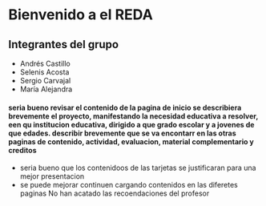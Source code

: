 # Bienvenido a el REDA

## Integrantes del grupo

- Andrés Castillo
- Selenis Acosta
- Sergio Carvajal
- María Alejandra
#### seria bueno revisar el contenido de la pagina de inicio se describiera brevemente el proyecto, manifestando la necesidad educativa a resolver, een qu institucion educativa, dirigido a que grado escolar y a jovenes de que edades. describir brevemente que se va encontarr en las otras paginas de contenido, actividad, evaluacion, material complementario y creditos
- seria bueno que los contenidoos de las tarjetas se justificaran para una mejor presentacion
- se puede mejorar continuen cargando contenidos en las diferetes paginas 
No han acatado las recoendaciones del profesor
